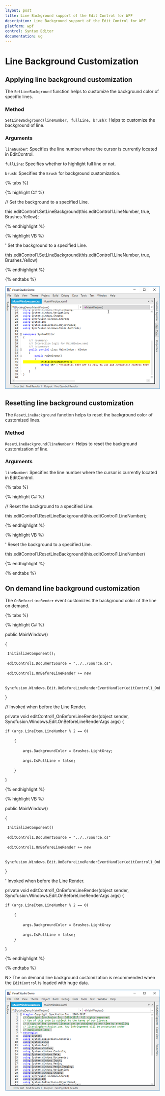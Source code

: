 ```yaml
---
layout: post
title: Line Background support of the Edit Control for WPF
description: Line Background support of the Edit Control for WPF
platform: wpf
control: Syntax Editor
documentation: ug
---
```


# Line Background Customization

## Applying line background customization

The `SetLineBackground` function helps to customize the background color of specific lines.

### Method

`SetLineBackground(lineNumber, fullLine, brush)`: Helps to customize the background of line.

### Arguments

`lineNumber`: Specifies the line number where the cursor is currently located in EditControl.

`fullLine`: Specifies whether to highlight full line or not.

`brush`: Specifies the `Brush` for background customization.

{% tabs %}

{% highlight C# %}

// Set the background to a specified Line.

this.editControl1.SetLineBackground(this.editControl1.LineNumber, true, Brushes.Yellow);

{% endhighlight %}

{% highlight VB %}

' Set the background to a specified Line.

this.editControl1.SetLineBackground(this.editControl1.LineNumber, true, Brushes.Yellow)

{% endhighlight  %}

{% endtabs %}

![](Line-Background-Customization_images/SetLineBackground.png)

## Resetting line background customization

The `ResetLineBackground` function helps to reset the background color of customized lines.

### Method

`ResetLineBackground(lineNumber)`: Helps to reset the background customization of line.

### Arguments

`lineNumber`: Specifies the line number where the cursor is currently located in EditControl.

{% tabs %}

{% highlight C# %}

// Reset the background to a specified Line.

this.editControl1.ResetLineBackground(this.editControl1.LineNumber);

{% endhighlight %}

{% highlight VB %}

' Reset the background to a specified Line.

this.editControl1.ResetLineBackground(this.editControl1.LineNumber)

{% endhighlight  %}

{% endtabs %}


## On demand line background customization

The `OnBeforeLineRender` event customizes the background color of the line on demand.

{% tabs %}

{% highlight C# %}

public MainWindow()

{

     InitializeComponent();

     editControl1.DocumentSource = "../../Source.cs";
     
     editControl1.OnBeforeLineRender += new 
     
     Syncfusion.Windows.Edit.OnBeforeLineRenderEventHandler(editControl1_OnBeforeLineRender);
}

// Invoked when before the Line Render.

 private void editControl1_OnBeforeLineRender(object sender, Syncfusion.Windows.Edit.OnBeforeLineRenderArgs args)
{
   
    if (args.LineItem.LineNumber % 2 == 0)
   
        {
   
            args.BackgroundColor = Brushes.LightGray;
   
            args.IsFullLine = false;
   
        }
}

{% endhighlight %}

{% highlight VB %}

public MainWindow()

{

     InitializeComponent()

     editControl1.DocumentSource = "../../Source.cs"
     
     editControl1.OnBeforeLineRender += new 
     
     Syncfusion.Windows.Edit.OnBeforeLineRenderEventHandler(editControl1_OnBeforeLineRender)
}

' Invoked when before the Line Render.

 private void editControl1_OnBeforeLineRender(object sender, Syncfusion.Windows.Edit.OnBeforeLineRenderArgs args)
{
   
    if (args.LineItem.LineNumber % 2 == 0)
   
        {
   
            args.BackgroundColor = Brushes.LightGray
   
            args.IsFullLine = false;   
        }
}

{% endhighlight  %}

{% endtabs %}

N> The on demand line background customization is recommended when the `EditControl` is loaded with huge data.

![](Line-Background-Customization_images/OnBeforeEvent.png)

